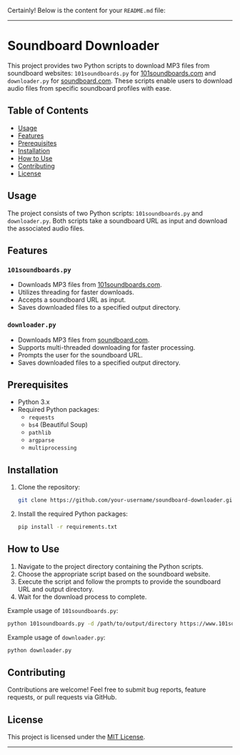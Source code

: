 Certainly! Below is the content for your `README.md` file:

---

# Soundboard Downloader

This project provides two Python scripts to download MP3 files from soundboard websites: `101soundboards.py` for [101soundboards.com](https://www.101soundboards.com/) and `downloader.py` for [soundboard.com](https://www.soundboard.com/). These scripts enable users to download audio files from specific soundboard profiles with ease.

## Table of Contents

- [Usage](#usage)
- [Features](#features)
- [Prerequisites](#prerequisites)
- [Installation](#installation)
- [How to Use](#how-to-use)
- [Contributing](#contributing)
- [License](#license)

## Usage

The project consists of two Python scripts: `101soundboards.py` and `downloader.py`. Both scripts take a soundboard URL as input and download the associated audio files.

## Features

### `101soundboards.py`

- Downloads MP3 files from [101soundboards.com](https://www.101soundboards.com/).
- Utilizes threading for faster downloads.
- Accepts a soundboard URL as input.
- Saves downloaded files to a specified output directory.

### `downloader.py`

- Downloads MP3 files from [soundboard.com](https://www.soundboard.com/).
- Supports multi-threaded downloading for faster processing.
- Prompts the user for the soundboard URL.
- Saves downloaded files to a specified output directory.

## Prerequisites

- Python 3.x
- Required Python packages:
  - `requests`
  - `bs4` (Beautiful Soup)
  - `pathlib`
  - `argparse`
  - `multiprocessing`

## Installation

1. Clone the repository:

   ```bash
   git clone https://github.com/your-username/soundboard-downloader.git
   ```

2. Install the required Python packages:

   ```bash
   pip install -r requirements.txt
   ```

## How to Use

1. Navigate to the project directory containing the Python scripts.
2. Choose the appropriate script based on the soundboard website.
3. Execute the script and follow the prompts to provide the soundboard URL and output directory.
4. Wait for the download process to complete.

Example usage of `101soundboards.py`:

```bash
python 101soundboards.py -d /path/to/output/directory https://www.101soundboards.com/boards/board-url
```

Example usage of `downloader.py`:

```bash
python downloader.py
```

## Contributing

Contributions are welcome! Feel free to submit bug reports, feature requests, or pull requests via GitHub.

## License

This project is licensed under the [MIT License](LICENSE).

---
